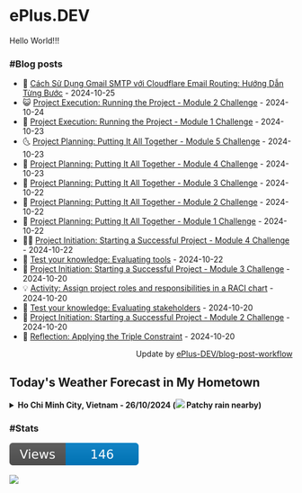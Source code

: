 # ePlus.DEV

Hello World!!!

### #Blog posts

- 🧰 [Cách Sử Dụng Gmail SMTP với Cloudflare Email Routing: Hướng Dẫn Từng Bước](https://eplus.dev/cach-su-dung-gmail-smtp-voi-cloudflare-email-routing-huong-dan-tung-buoc) - 2024-10-25 
- 😺 [Project Execution: Running the Project - Module 2 Challenge](https://eplus.dev/project-execution-running-the-project-module-2-challenge) - 2024-10-24 
- 🗽 [Project Execution: Running the Project - Module 1 Challenge](https://eplus.dev/project-execution-running-the-project-module-1-challenge) - 2024-10-23 
- 🌜 [Project Planning: Putting It All Together - Module 5 Challenge](https://eplus.dev/project-planning-putting-it-all-together-module-5-challenge) - 2024-10-23 
- 📝 [Project Planning: Putting It All Together - Module 4 Challenge](https://eplus.dev/project-planning-putting-it-all-together-module-4-challenge) - 2024-10-23 
- 🚀 [Project Planning: Putting It All Together - Module 3 Challenge](https://eplus.dev/project-planning-putting-it-all-together-module-3-challenge) - 2024-10-22 
- 💼 [Project Planning: Putting It All Together - Module 2 Challenge](https://eplus.dev/project-planning-putting-it-all-together-module-2-challenge) - 2024-10-22 
- 🦣 [Project Planning: Putting It All Together - Module 1 Challenge](https://eplus.dev/project-planning-putting-it-all-together-module-1-challenge) - 2024-10-22 
- 👨‍🏫 [Project Initiation: Starting a Successful Project - Module 4 Challenge](https://eplus.dev/project-initiation-starting-a-successful-project-module-4-challenge) - 2024-10-22 
- 🔭 [Test your knowledge: Evaluating tools](https://eplus.dev/test-your-knowledge-evaluating-tools) - 2024-10-22 
- 🤡 [Project Initiation: Starting a Successful Project - Module 3 Challenge](https://eplus.dev/project-initiation-starting-a-successful-project-module-3-challenge) - 2024-10-20 
- 💡 [Activity: Assign project roles and responsibilities in a RACI chart](https://eplus.dev/activity-assign-project-roles-and-responsibilities-in-a-raci-chart) - 2024-10-20 
- 🦣 [Test your knowledge: Evaluating stakeholders](https://eplus.dev/test-your-knowledge-evaluating-stakeholders) - 2024-10-20 
- 💪 [Project Initiation: Starting a Successful Project - Module 2 Challenge](https://eplus.dev/project-initiation-starting-a-successful-project-module-2-challenge) - 2024-10-20 
- 🤡 [Reflection: Applying the Triple Constraint](https://eplus.dev/reflection-applying-the-triple-constraint) - 2024-10-20 


<div align="right">
    Update by <a target="_blank" href="https://github.com/ePlus-DEV/blog-post-workflow">ePlus-DEV/blog-post-workflow</a>
</div>


## Today's Weather Forecast in My Hometown



<details>
    <summary><b>Ho Chi Minh City, Vietnam - 26/10/2024 (<img src="https://cdn.weatherapi.com/weather/64x64/day/176.png" width="25" /> Patchy rain nearby)</b>
    </summary>

    
<table>
    <tr>
        <th>Hour</th>
        <td>00:00</td><td>01:00</td><td>02:00</td><td>03:00</td><td>04:00</td><td>05:00</td><td>06:00</td><td>07:00</td><td>08:00</td><td>09:00</td><td>10:00</td><td>11:00</td><td>12:00</td><td>13:00</td><td>14:00</td><td>15:00</td><td>16:00</td><td>17:00</td><td>18:00</td><td>19:00</td><td>20:00</td><td>21:00</td><td>22:00</td><td>23:00</td>
    </tr>
    <tr>
        <th>Weather</th>
        <td><img src="https://cdn.weatherapi.com/weather/64x64/night/113.png"></img></td><td><img src="https://cdn.weatherapi.com/weather/64x64/night/113.png"></img></td><td><img src="https://cdn.weatherapi.com/weather/64x64/night/176.png"></img></td><td><img src="https://cdn.weatherapi.com/weather/64x64/night/116.png"></img></td><td><img src="https://cdn.weatherapi.com/weather/64x64/night/113.png"></img></td><td><img src="https://cdn.weatherapi.com/weather/64x64/night/116.png"></img></td><td><img src="https://cdn.weatherapi.com/weather/64x64/day/116.png"></img></td><td><img src="https://cdn.weatherapi.com/weather/64x64/day/116.png"></img></td><td><img src="https://cdn.weatherapi.com/weather/64x64/day/116.png"></img></td><td><img src="https://cdn.weatherapi.com/weather/64x64/day/116.png"></img></td><td><img src="https://cdn.weatherapi.com/weather/64x64/day/116.png"></img></td><td><img src="https://cdn.weatherapi.com/weather/64x64/day/116.png"></img></td><td><img src="https://cdn.weatherapi.com/weather/64x64/day/176.png"></img></td><td><img src="https://cdn.weatherapi.com/weather/64x64/day/176.png"></img></td><td><img src="https://cdn.weatherapi.com/weather/64x64/day/176.png"></img></td><td><img src="https://cdn.weatherapi.com/weather/64x64/day/176.png"></img></td><td><img src="https://cdn.weatherapi.com/weather/64x64/day/176.png"></img></td><td><img src="https://cdn.weatherapi.com/weather/64x64/day/116.png"></img></td><td><img src="https://cdn.weatherapi.com/weather/64x64/night/116.png"></img></td><td><img src="https://cdn.weatherapi.com/weather/64x64/night/116.png"></img></td><td><img src="https://cdn.weatherapi.com/weather/64x64/night/176.png"></img></td><td><img src="https://cdn.weatherapi.com/weather/64x64/night/176.png"></img></td><td><img src="https://cdn.weatherapi.com/weather/64x64/night/116.png"></img></td><td><img src="https://cdn.weatherapi.com/weather/64x64/night/176.png"></img></td>
    </tr>
    <tr>
        <th>Condition</th>
        <td width="200px">Clear </td><td width="200px">Clear </td><td width="200px">Patchy rain nearby</td><td width="200px">Partly Cloudy </td><td width="200px">Clear </td><td width="200px">Partly Cloudy </td><td width="200px">Partly Cloudy </td><td width="200px">Partly Cloudy </td><td width="200px">Partly Cloudy </td><td width="200px">Partly Cloudy </td><td width="200px">Partly Cloudy </td><td width="200px">Partly Cloudy </td><td width="200px">Patchy rain nearby</td><td width="200px">Patchy rain nearby</td><td width="200px">Patchy rain nearby</td><td width="200px">Patchy rain nearby</td><td width="200px">Patchy rain nearby</td><td width="200px">Partly Cloudy </td><td width="200px">Partly Cloudy </td><td width="200px">Partly Cloudy </td><td width="200px">Patchy rain nearby</td><td width="200px">Patchy rain nearby</td><td width="200px">Partly Cloudy </td><td width="200px">Patchy rain nearby</td>
    </tr>
    <tr>
        <th>Temperature</th>
        <td>25.2 °C</td><td>25.1 °C</td><td>24.9 °C</td><td>24.8 °C</td><td>24.8 °C</td><td>24.7 °C</td><td>24.7 °C</td><td>25.4 °C</td><td>26 °C</td><td>26.6 °C</td><td>27.4 °C</td><td>28.2 °C</td><td>28.8 °C</td><td>29.4 °C</td><td>29.4 °C</td><td>29.4 °C</td><td>28.9 °C</td><td>27.7 °C</td><td>26.9 °C</td><td>26.6 °C</td><td>26.2 °C</td><td>26.2 °C</td><td>25.8 °C</td><td>25.5 °C</td>
    </tr>
    <tr>
        <th>Wind</th>
        <td>9.4 kph</td><td>9 kph</td><td>8.3 kph</td><td>8.6 kph</td><td>8.3 kph</td><td>7.2 kph</td><td>8.6 kph</td><td>7.9 kph</td><td>6.1 kph</td><td>7.6 kph</td><td>8.6 kph</td><td>10.4 kph</td><td>10.4 kph</td><td>11.5 kph</td><td>13.3 kph</td><td>12.6 kph</td><td>9 kph</td><td>6.1 kph</td><td>5.4 kph</td><td>5.4 kph</td><td>4 kph</td><td>5.8 kph</td><td>7.6 kph</td><td>7.6 kph</td>
    </tr>
</table>


<div align="right">
    Updated at: 2024-10-26T03:49:33Z - by <a target="_blank"
        href="https://github.com/ePlus-DEV/weather-forecast">ePlus-DEV/weather-forecast</a>
</div>
</details>


### #Stats

[![Image of counter](https://github.com/ePlus-DEV/view-counter/blob/main/svg/685088620/badge.svg)](https://github.com/ePlus-DEV/view-counter/blob/main/readme/685088620/week.md)

![](https://komarev.com/ghpvc/?username=ePlus-DEV&style=for-the-badge)

